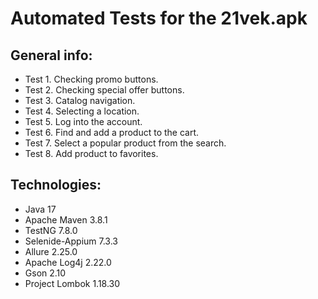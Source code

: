 # Automated Tests for the 21vek.apk

## General info:

* Test 1. Checking promo buttons.
* Test 2. Checking special offer buttons.
* Test 3. Catalog navigation.
* Test 4. Selecting a location.
* Test 5. Log into the account.
* Test 6. Find and add a product to the cart.
* Test 7. Select a popular product from the search.
* Test 8. Add product to favorites.

## Technologies:

* Java 17
* Apache Maven 3.8.1
* TestNG 7.8.0
* Selenide-Appium 7.3.3
* Allure 2.25.0
* Apache Log4j 2.22.0
* Gson 2.10
* Project Lombok 1.18.30
